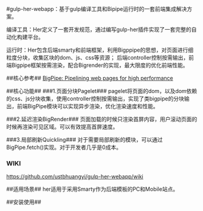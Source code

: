 #gulp-her-webapp：基于gulp编译工具和Bipipe运行时的一套前端集成解决方案。

编译工具：Her定义了一套开发规范，通过编写gulp-her插件实现了一套完整的自动化构建平台。

运行时：Her包含后端smarty和前端框架，利用Bigppipe的思想，对页面进行细粒度分块，收集区块的dom、js、css等资源；
       后端controller控制按需输出，前端Bigpipe框架按需渲染，配合Bigrender的实现，最大限度的优化前端性能。
       
##核心参考##
[BigPipe: Pipelining web pages for high performance](https://www.facebook.com/notes/facebook-engineering/bigpipe-pipelining-web-pages-for-high-performance/389414033919)

##核心功能##
###1.页面分块Pagelet###
pagelet将页面的dom，以及dom依赖的css、js分块收集，使用controller控制按需输出，实现了类bigpipe的分块输出，前端BigPipe模块可以实现异步渲染，优化渲染速度和性能。

###2.延迟渲染BigRender###
页面加载的时候只渲染首屏内容，用户滚动页面的时候再渲染可见区域。可以有效提高首屏速度。

###3.局部刷新Quickling###
对于需要局部刷新的模块，可以通过BigPipe.fetch()实现。对于开发者几乎是0成本。

### WIKI ###
https://github.com/ustbhuangyi/gulp-her-webapp/wiki

##适用场景##
her适用于采用Smarty作为后端模板的PC和Mobile站点。

##安装使用##



